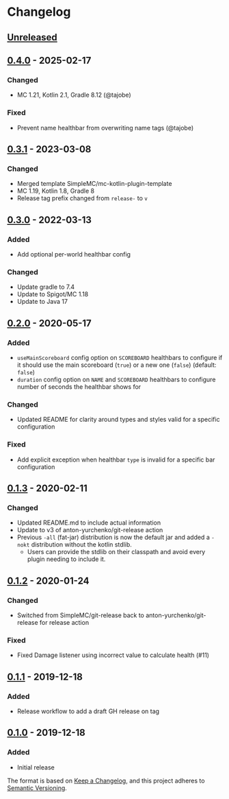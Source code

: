 # Changelog

## [Unreleased]

## [0.4.0] - 2025-02-17
### Changed
- MC 1.21, Kotlin 2.1, Gradle 8.12 (@tajobe)

### Fixed
- Prevent name healthbar from overwriting name tags (@tajobe)

## [0.3.1] - 2023-03-08
### Changed
- Merged template SimpleMC/mc-kotlin-plugin-template
- MC 1.19, Kotlin 1.8, Gradle 8
- Release tag prefix changed from `release-` to `v`

## [0.3.0] - 2022-03-13
### Added
- Add optional per-world healthbar config

### Changed
- Update gradle to 7.4
- Update to Spigot/MC 1.18
- Update to Java 17

## [0.2.0] - 2020-05-17
### Added
- `useMainScoreboard` config option on `SCOREBOARD` healthbars to configure if it should use the main scoreboard (`true`) or a new one (`false`) (default: `false`)
- `duration` config option on `NAME` and `SCOREBOARD` healthbars to configure number of seconds the healthbar shows for

### Changed
- Updated README for clarity around types and styles valid for a specific configuration

### Fixed
- Add explicit exception when healthbar `type` is invalid for a specific bar configuration

## [0.1.3] - 2020-02-11
### Changed
- Updated README.md to include actual information
- Update to v3 of anton-yurchenko/git-release action
- Previous `-all` (fat-jar) distribution is now the default jar and added a `-nokt` distribution without the kotlin stdlib.
  - Users can provide the stdlib on their classpath and avoid every plugin needing to include it.

## [0.1.2] - 2020-01-24
### Changed
- Switched from SimpleMC/git-release back to anton-yurchenko/git-release for release action

### Fixed
- Fixed Damage listener using incorrect value to calculate health (#11)

## [0.1.1] - 2019-12-18
### Added
- Release workflow to add a draft GH release on tag

## [0.1.0] - 2019-12-18
### Added
- Initial release

The format is based on [Keep a Changelog](https://keepachangelog.com/en/1.0.0/),
and this project adheres to [Semantic Versioning](https://semver.org/spec/v2.0.0.html).

[Unreleased]: https://github.com/SimpleMC/SimpleHealthbars2/compare/v0.4.0...HEAD
[0.4.0]: https://github.com/SimpleMC/SimpleHealthbars2/compare/v0.3.1...v0.4.0
[0.3.1]: https://github.com/SimpleMC/SimpleHealthbars2/compare/v0.3.0...v0.3.1
[0.3.0]: https://github.com/SimpleMC/SimpleHealthbars2/compare/release-0.2.0...release-0.3.0
[0.2.0]: https://github.com/SimpleMC/SimpleHealthbars2/compare/release-0.1.3...release-0.2.0
[0.1.3]: https://github.com/SimpleMC/SimpleHealthbars2/compare/release-0.1.2...release-0.1.3
[0.1.2]: https://github.com/SimpleMC/SimpleHealthbars2/compare/release-0.1.1...release-0.1.2
[0.1.1]: https://github.com/SimpleMC/SimpleHealthbars2/compare/release-0.1.0...release-0.1.1
[0.1.0]: https://github.com/SimpleMC/SimpleHealthbars2/releases/tag/release-0.1.0
